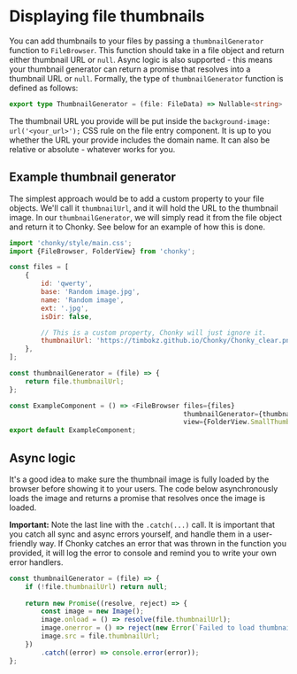 
# Displaying file thumbnails

You can add thumbnails to your files by passing a `thumbnailGenerator` function to `FileBrowser`. This function 
should take in a file object and return either thumbnail URL or `null`. Async logic is also supported - this means 
your thumbnail generator can return a promise that resolves into a thumbnail URL or `null`. Formally, the type of 
`thumbnailGenerator` function is defined as follows:

```typescript jsx
export type ThumbnailGenerator = (file: FileData) => Nullable<string> | Promise<Nullable<string>>;
```

The thumbnail URL you provide will be put inside the `background-image: url('<your_url>');` CSS rule on the file 
entry component. It is up to you whether the URL your provide includes the domain name. It can also be relative or 
absolute - whatever works for you.

## Example thumbnail generator

The simplest approach would be to add a custom property to your file objects. We'll call it `thumbnailUrl`, and it 
will hold the URL to the thumbnail image. In our `thumbnailGenerator`, we will simply read it from the file object 
and return it to Chonky. See below for an example of how this is done.

<!-- STORY -->

```javascript
import 'chonky/style/main.css';
import {FileBrowser, FolderView} from 'chonky';

const files = [
    {
        id: 'qwerty',
        base: 'Random image.jpg',
        name: 'Random image',
        ext: '.jpg',
        isDir: false,

        // This is a custom property, Chonky will just ignore it.
        thumbnailUrl: 'https://timbokz.github.io/Chonky/Chonky_clear.png',
    },
];

const thumbnailGenerator = (file) => {
    return file.thumbnailUrl;
};

const ExampleComponent = () => <FileBrowser files={files}
                                            thumbnailGenerator={thumbnailGenerator}
                                            view={FolderView.SmallThumbs}/>;
export default ExampleComponent;
```

## Async logic

It's a good idea to make sure the thumbnail image is fully loaded by the browser before showing it to your users. The
code below asynchronously loads the image and returns a promise that resolves once the image is loaded. 

**Important:** Note the last line with the `.catch(...)` call. It is important that you catch all sync and async 
errors yourself, and handle them in a user-friendly way. If Chonky catches an error that was thrown in the function 
you provided, it will log the error to console and remind you to write your own error handlers.

```javascript
const thumbnailGenerator = (file) => {
    if (!file.thumbnailUrl) return null;
    
    return new Promise((resolve, reject) => {
        const image = new Image();
        image.onload = () => resolve(file.thumbnailUrl);
        image.onerror = () => reject(new Error(`Failed to load thumbnail for "${file.base}".`));
        image.src = file.thumbnailUrl;
    })
        .catch((error) => console.error(error));
};
```
